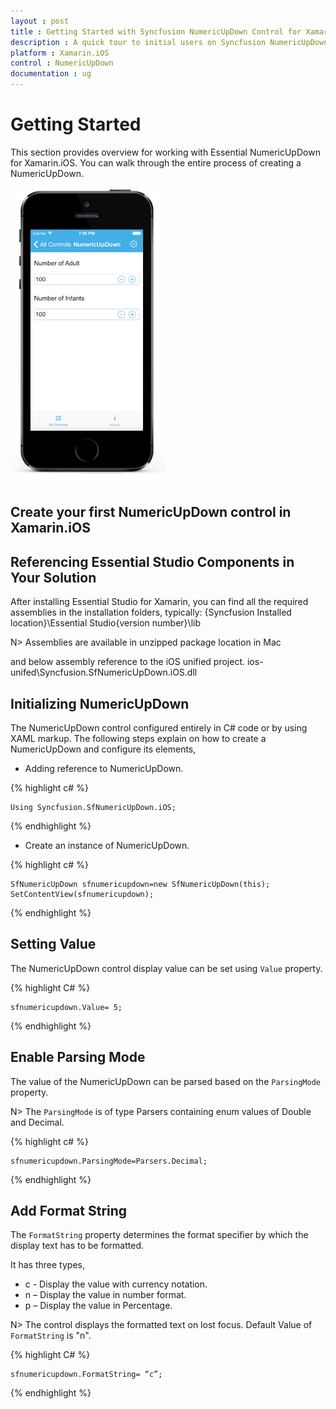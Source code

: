 ```yaml
---
layout : post
title : Getting Started with Syncfusion NumericUpDown Control for Xamarin.iOS
description : A quick tour to initial users on Syncfusion NumericUpDown control for Xamarin.iOS platform 
platform : Xamarin.iOS
control : NumericUpDown 
documentation : ug
---
```


# Getting Started

This section provides overview for working with Essential NumericUpDown for Xamarin.iOS. You can walk through the entire process of creating a NumericUpDown.

![](images/gettingstarted.png)

## Create your first NumericUpDown control in Xamarin.iOS

## Referencing Essential Studio Components in Your Solution	

After installing Essential Studio for Xamarin, you can find all the required assemblies in the installation folders, typically:
{Syncfusion Installed location}\Essential Studio{version number}\lib

N> Assemblies are available in unzipped package location in Mac

and below assembly reference to the iOS unified project.
ios-unifed\Syncfusion.SfNumericUpDown.iOS.dll

## Initializing NumericUpDown

The NumericUpDown control configured entirely in C# code or by using XAML markup. The following steps explain on how to create a NumericUpDown and configure its elements,

* Adding reference to NumericUpDown.

{% highlight c# %}

	Using Syncfusion.SfNumericUpDown.iOS; 

{% endhighlight %}


* Create an instance of NumericUpDown.

{% highlight c# %}

	SfNumericUpDown sfnumericupdown=new SfNumericUpDown(this);
	SetContentView(sfnumericupdown);

{% endhighlight %}

## Setting Value

The NumericUpDown control display value can be set using `Value` property. 

{% highlight C# %}

	sfnumericupdown.Value= 5;

{% endhighlight %}

## Enable Parsing Mode

The value of the NumericUpDown can be parsed based on the `ParsingMode` property. 

N> The `ParsingMode` is of type Parsers containing enum values of Double and Decimal.

{% highlight c# %}

	sfnumericupdown.ParsingMode=Parsers.Decimal;
	
{% endhighlight %}

## Add Format String

The `FormatString` property determines the format specifier by which the display text has to be formatted. 

It has three types,

* c - Display the value with currency notation.
* n – Display the value in number format.
* p – Display the value in Percentage.

N> The control displays the formatted text on lost focus. Default Value of `FormatString` is "n".

{% highlight C# %}

	sfnumericupdown.FormatString= “c”;

{% endhighlight %}





